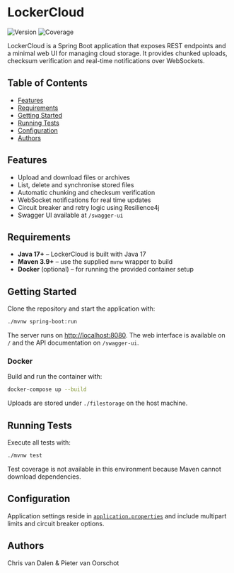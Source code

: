 # LockerCloud

![Version](https://img.shields.io/badge/version-0.0.1--SNAPSHOT-blue)
![Coverage](https://img.shields.io/badge/coverage-N%2FA-lightgrey)

LockerCloud is a Spring Boot application that exposes REST endpoints and a minimal web UI for managing cloud storage. It provides chunked uploads, checksum verification and real-time notifications over WebSockets.

## Table of Contents
- [Features](#features)
- [Requirements](#requirements)
- [Getting Started](#getting-started)
- [Running Tests](#running-tests)
- [Configuration](#configuration)
- [Authors](#authors)

## Features
- Upload and download files or archives
- List, delete and synchronise stored files
- Automatic chunking and checksum verification
- WebSocket notifications for real time updates
- Circuit breaker and retry logic using Resilience4j
- Swagger UI available at `/swagger-ui`

## Requirements
- **Java&nbsp;17+** – LockerCloud is built with Java 17
- **Maven&nbsp;3.9+** – use the supplied `mvnw` wrapper to build
- **Docker** (optional) – for running the provided container setup

## Getting Started
Clone the repository and start the application with:
```bash
./mvnw spring-boot:run
```
The server runs on [http://localhost:8080](http://localhost:8080). The web interface is available on `/` and the API documentation on `/swagger-ui`.

### Docker
Build and run the container with:
```bash
docker-compose up --build
```
Uploads are stored under `./filestorage` on the host machine.

## Running Tests
Execute all tests with:
```bash
./mvnw test
```
Test coverage is not available in this environment because Maven cannot download dependencies.

## Configuration
Application settings reside in [`application.properties`](src/main/resources/application.properties) and include multipart limits and circuit breaker options.

## Authors
Chris van Dalen & Pieter van Oorschot
